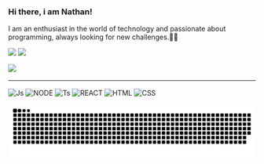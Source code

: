### Hi there, i am Nathan!
I am an enthusiast in the world of technology and passionate about programming, always looking for new challenges.🧑‍💻

  <a href="https://www.instagram.com/nathanstabille" target="blank"><img src="https://img.shields.io/badge/-Instagram-%23E4405F?style=for-the-badge&logo=instagram&logoColor=white" target="_blank"></a>
  <a href="https://www.linkedin.com/in/nathan-stabille" target="blank"><img src="https://img.shields.io/badge/-LinkedIn-%230077B5?style=for-the-badge&logo=linkedin&logoColor=white" target="_blank"></a> 


<div align="left">
<a href="https://github.com/NathanStabille" >
<!--   <img height="180em" src="https://github-readme-stats.vercel.app/api?username=NathanStabille&show_icons=true&theme=tokyonight&include_all_commits=true&count_private=true"/> -->
  <img height="180em" src="https://github-readme-stats.vercel.app/api/top-langs/?username=NathanStabille&layout=compact&langs_count=7&theme=tokyonight"/>
</a>
</div>

  <hr>
  <div style="">
  <img align="center" alt="Js" src="https://img.shields.io/badge/JavaScript-323330?style=for-the-badge&logo=javascript&logoColor=F7DF1E">
  <img align="center" alt="NODE" src="https://img.shields.io/badge/Node.js-43853D?style=for-the-badge&logo=node.js&logoColor=white">
  <img align="center" alt="Ts" src="https://img.shields.io/badge/TypeScript-007ACC?style=for-the-badge&logo=typescript&logoColor=white">
  <img align="center"  alt="REACT" src="https://img.shields.io/badge/React-20232A?style=for-the-badge&logo=react&logoColor=61DAFB">
  <img align="center" alt="HTML" src="https://img.shields.io/badge/HTML5-E34F26?style=for-the-badge&logo=html5&logoColor=white">
  <img align="center" alt="CSS" src="https://img.shields.io/badge/CSS3-1572B6?style=for-the-badge&logo=css3&logoColor=white">
  <div>
    
  ![Snake animation](https://github.com/NathanStabille/NathanStabille/blob/output/github-contribution-grid-snake.svg) 
    

